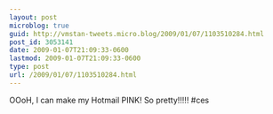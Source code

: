 ```yaml
---
layout: post
microblog: true
guid: http://vmstan-tweets.micro.blog/2009/01/07/1103510284.html
post_id: 3053141
date: 2009-01-07T21:09:33-0600
lastmod: 2009-01-07T21:09:33-0600
type: post
url: /2009/01/07/1103510284.html
---
```

OOoH, I can make my Hotmail PINK! So pretty!!!!! #ces
